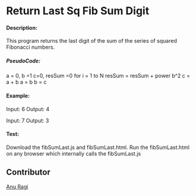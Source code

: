 # Return Last Sq Fib Sum Digit

#### Description:

This program returns the last digit of the sum of the series of squared Fibonacci numbers.

##### PseudoCode:

a = 0, b =1 c=0, resSum =0
for i = 1 to N
    resSum = resSum + power b^2
	c = a + b
	a = b
	b = c

#### Example:
Input: 6
Output: 4

Input: 7
Output: 3

#### Test:

Download the fibSumLast.js and fibSumLast.html.
Run the fibSumLast.html on any browser which internally calls the fibSumLast.js

## Contributor 
[Anu Ragi](https://github.com/anu-ragi)
